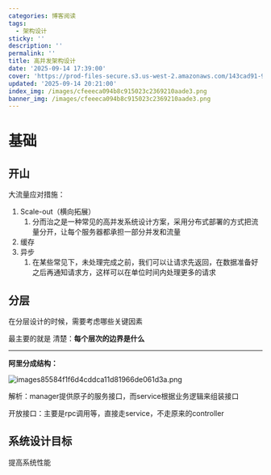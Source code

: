 ```yaml
---
categories: 博客阅读
tags:
  - 架构设计
sticky: ''
description: ''
permalink: ''
title: 高并发架构设计
date: '2025-09-14 17:39:00'
cover: 'https://prod-files-secure.s3.us-west-2.amazonaws.com/143cad91-961b-48b0-82dc-78fbb6eb5abe/ef1d6779-f59d-4ac8-939c-739233d734ec/wallhaven-vpx9g3.png?X-Amz-Algorithm=AWS4-HMAC-SHA256&X-Amz-Content-Sha256=UNSIGNED-PAYLOAD&X-Amz-Credential=ASIAZI2LB466XQJENITT%2F20250918%2Fus-west-2%2Fs3%2Faws4_request&X-Amz-Date=20250918T110037Z&X-Amz-Expires=3600&X-Amz-Security-Token=IQoJb3JpZ2luX2VjED4aCXVzLXdlc3QtMiJIMEYCIQDEWsSGAwt0VhuI6RwzGzRRvWJwmPxJCzNsz5opdn3lTwIhAP0yHzWQbFhqTtEtvyMKXLi2g0wrHwmCg2Z0IKVzOTqPKogECLf%2F%2F%2F%2F%2F%2F%2F%2F%2F%2FwEQABoMNjM3NDIzMTgzODA1IgzZsUensOEp%2B9BCZL0q3AP%2F91abowWy88GGQNKXI3T7ywHeIjCfEYIHYeIH92B7ynXzC4aILntZWvyQNc9K4G7q6XcWy1cfDE43MXclxIrF6ja0rkUOtim5esqzVjaYyvT5YL6tNKXS%2B8tjiewyfP8F9iKgsjjSZ7mAfWNjmzZQRMZWG2FlD3YtiiWe4O7%2F1mUUC1kDj%2FoR1mcqiWzUXEmaMCGWHR79N0pEA12Emp0Pmkd3q4qeNTcyaQ7OVjVinVq2e4Brsaef7GOYXI2tkPqxIOyKvFnVPf45r%2FDETon9QXAZi8z6OlomF2BHRwOHyzQDs1avxJsg74BdrC4AFoz5nQwyuHql1k0mkHUYqEwQJeUoxEQlhmHdhKZzY3y7ABbl1PGKDj6NR40aoVg4pH0w6o4nEIf6M2R%2FSBCY8zj%2FMsIA0UqD2zOg91CwDUgqUcGG0BqsrdyBD5q9gnlTVUX4Qr7X0fRdqtEooygvJgXvQpT0aZf8jeSsR6MYkOKFwun6Y176kFk3yX%2FF58X0XckFKLus6e1AUdt0U%2BTShuYEKhtjI2JFTB%2B00nZWdz2%2BpJhDGL8gPu8YTK7uVsxFWmzjGEgYGHxPFdzGIAKMFsGhU5tjeniewOOsv0fkKydqNfEDWK0sexTIvFNRMzCgua7GBjqkAbeq0ErZyU32Pqo50uvoAWdXKE9t0XyJTO4Pezyr7frfgLGEYlUfITbb%2FOujgWZ2W7kA3zMGGkW1Yd5Yo8%2Fjx66jXJHUZWyV%2FWkiEsrDy%2BQdWXWGirlGFZFNS48JXKD0mydy1iMRtjG%2FsEtLi1GCFt%2BUXEcdPHvmoeH4hf6ZSMXhh9bg7wkqW4ZD53NdOMQEEDWmkezyC3ine0N7Ii8cj3N%2FYIr%2F&X-Amz-Signature=3569990f4a148ff22cc4603470b696fb384168849eee501ae96bf911e0500626&X-Amz-SignedHeaders=host&x-amz-checksum-mode=ENABLED&x-id=GetObject'
updated: '2025-09-14 20:21:00'
index_img: /images/cfeeeca094b8c915023c2369210aade3.png
banner_img: /images/cfeeeca094b8c915023c2369210aade3.png
---
```


# 基础


## 开山


大流量应对措施：

1. Scale-out（横向拓展）
    1. 分而治之是一种常见的高并发系统设计方案，采用分布式部署的方式把流量分开，让每个服务器都承担一部分并发和流量
2. 缓存
3. 异步
    1. 在某些常见下，未处理完成之前，我们可以让请求先返回，在数据准备好之后再通知请求方，这样可以在单位时间内处理更多的请求

## 分层


在分层设计的时候，需要考虑哪些关键因素


最主要的就是 清楚：**每个层次的边界是什么**


---


**阿里分成结构：**


![images85584f1f6d4cddca11d81966de061d3a.png](/images/76b91b81b572afd296408e6ff7e2451f.png)


解析：manager提供原子的服务接口，而service根据业务逻辑来组装接口


开放接口：主要是rpc调用等，直接走service，不走原来的controller


## 系统设计目标


提高系统性能

